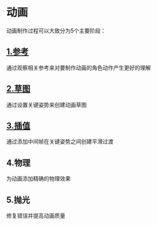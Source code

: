 # 动画

动画制作过程可以大致分为5个主要阶段：

## [1.参考](reference.md)

通过观察相关参考来对要制作动画的角色动作产生更好的理解

## [2.草图](drafting_creating_poses.md)

通过设置关键姿势来创建动画草图

## [3.插值](spline.md)

通过添加中间帧在关键姿势之间创建平滑过渡

## 4.物理

为动画添加精确的物理效果

## 5.抛光

修复错误并提高动画质量

 